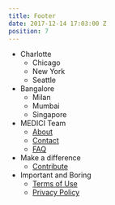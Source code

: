 ```yaml
---
title: Footer
date: 2017-12-14 17:03:00 Z
position: 7
---
```


* Charlotte
  * Chicago
  * New York
  * Seattle
* Bangalore
  * Milan
  * Mumbai
  * Singapore
* MEDICI Team
  * [About](/about/)
  * [Contact](/contact/)
  * [FAQ](/faq-ltp/)
* Make a difference
  * [Contribute](/contribute/)
* Important and Boring
  * [Terms of Use](/tos/)
  * [Privacy Policy](/privacy-policy/)

